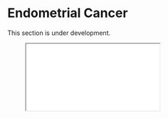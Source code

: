 # Endometrial Cancer
This section is under development.


<figure>
    <iframe src="trial_fig.html"></iframe>
</figure>
